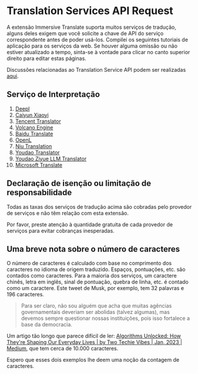 # Translation Services API Request

A extensão Immersive Translate suporta muitos serviços de tradução, alguns deles exigem que você solicite a chave de API do serviço correspondente antes de poder usá-los. Compilei os seguintes tutoriais de aplicação para os serviços da web. Se houver alguma omissão ou não estiver atualizado a tempo, sinta-se à vontade para clicar no canto superior direito para editar estas páginas.

Discussões relacionadas ao Translation Service API podem ser realizadas [aqui](https://github.com/immersive-translate/immersive-translate/issues/137).

## Serviço de Interpretação

1. [Deepl](./services/deepL.md)
2. [Caiyun Xiaoyi](./services/caiyun.md)
3. [Tencent Translator](./services/tencent.md)
4. [Volcano Engine](./services/volcano.md)
5. [Baidu Translate](./services/baidu.md)
6. [OpenL](./services/openL.md)
7. [Niu Translation](./services/niu.md)
8. [Youdao Translator](./services/youdao.md)
9. [Youdao Ziyue LLM Translator](./services/youdao-ziyue.md)
10. [Microsoft Translate](./services/azure.md)

## Declaração de isenção ou limitação de responsabilidade

Todas as taxas dos serviços de tradução acima são cobradas pelo provedor de serviços e não têm relação com esta extensão.

Por favor, preste atenção à quantidade gratuita de cada provedor de serviços para evitar cobranças inesperadas.

## Uma breve nota sobre o número de caracteres

O número de caracteres é calculado com base no comprimento dos caracteres no idioma de origem traduzido. Espaços, pontuações, etc. são contados como caracteres. Para a maioria dos serviços, um caractere chinês, letra em inglês, sinal de pontuação, quebra de linha, etc. é contado como um caractere. Este tweet de Musk, por exemplo, tem 32 palavras e 196 caracteres.

> Para ser claro, não sou alguém que acha que muitas agências governamentais deveriam ser abolidas (talvez algumas), mas devemos sempre questionar nossas instituições, pois isso fortalece a base da democracia.

Um artigo tão longo que parece difícil de ler: [Algorithms Unlocked: How They're Shaping Our Everyday Lives | by Two Techie Vibes | Jan, 2023 | Medium](https://twotechievibes.medium.com/algorithms-unlocked-how-they're-shaping-our-everyday-lives-6261fa1dbad), que tem cerca de 10.000 caracteres.

Espero que esses dois exemplos lhe deem uma noção da contagem de caracteres.
